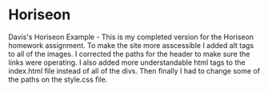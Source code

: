 # Horiseon
Davis's Horiseon Example
    - This is my completed version for the Horiseon homework assignment. To make the site more asscessible I added alt tags to all of the images. I corrected the paths for the header to make sure the links were operating. I also added more understandable html tags to the index.html file instead of all of the divs. Then finally I had to change some of the paths on the style.css file.